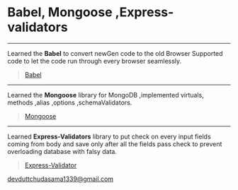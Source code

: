 # Babel, Mongoose ,Express-validators
----

Learned the **Babel** to convert newGen code to the old Browser Supported code to let the code run through every browser seamlessly.
> [Babel](https://babeljs.io/)
----

Learned the **Mongoose** library for MongoDB ,implemented virtuals, methods ,alias ,options ,schemaValidators.
> [Mongoose](https://mongoosejs.com/)
----

Learned **Express-Validators** library to put check on every input fields coming from body and save only after all the fields pass check to prevent overloading database with falsy data.
> [Express-Validator](https://express-validator.github.io/docs/)

<devduttchudasama1339@gmail.com>